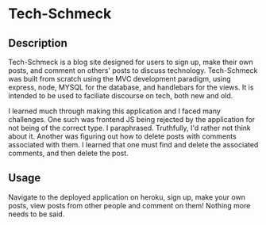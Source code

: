 # Tech-Schmeck

## Description

Tech-Schmeck is a blog site designed for users to sign up, make their own posts, and comment on others' posts to discuss technology. Tech-Schmeck was built from scratch using the MVC development paradigm, using express, node, MYSQL for the database, and handlebars for the views. It is intended to be used to faciliate discourse on tech, both new and old. 

I learned much through making this application and I faced many challenges. One such was frontend JS being rejected by the application for not being of the correct type. I paraphrased. Truthfully, I'd rather not think about it. Another was figuring out how to delete posts with comments associated with them. I learned that one must find and delete the associated comments, and then delete the post. 

## Usage

Navigate to the deployed application on heroku, sign up, make your own posts, view posts from other people and comment on them! Nothing more needs to be said.